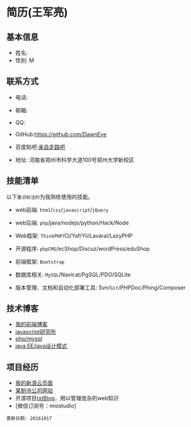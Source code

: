 # 简历(王军亮)

## 基本信息   

- 姓名:  
- 性别: M  


## 联系方式  

- 电话:  
- 邮箱: 
- QQ: 
- GitHub:https://github.com/DawnEve
- 百度贴吧:[亲自走路吧](http://tieba.baidu.com/f?kw=%C7%D7%D7%D4%D7%DF%C2%B7&fr=index)

- 地址: 河南省郑州市科学大道100号郑州大学新校区    





## 技能清单    

以下`重点标注的`为我熟练使用的技能。  

- web前端: ``html``/`css`/`javascript`/`jQuery`   
- web后端: ``php``/java/nodejs/python/Hack/Node  
- Web框架: `ThinkPHP`/CI/Yaf/Yii/Lavaral/LazyPHP
- 开源程序: `phpCMS`/ecShop/Discuz/wordPress/eduShop  
  
- 前端框架: `Bootstrap` 
- 数据库相关: `MySQL`/Navicat/PgSQL/PDO/SQLite  
- 版本管理、文档和自动化部署工具: Svn/``Git``/PHPDoc/Phing/Composer  





## 技术博客  

- [我的前端博客](http://poster469.blog.163.com/ "最早的PS到后来的JS,服务器设置")  
- [javascript研究所](http://miostudio.blog.163.com/ "javascript的地位空前高涨，值得独立研究")  
- [php/mysql](http://firecloudphp.blog.163.com/ "php和mysql是黄金搭档")  
- [java EE/java设计模式](http://zhengzhi2014.blog.163.com/ "java的思想是横强大的")  




## 项目经历

- [我的新浪云页面](http://miostudio.sinaapp.com/ "sina app")
- [某制冷公司网站](http://www.wllwzl.com/ "企业站")
- 开源项目[txtBlog](http://blog.dawnEve.cc/ "博客框架和内容纯手工打造。")，用以管理庞杂的web知识  
- [微信订阅号：miostudio]  

```
更新日期: 20161017
```

